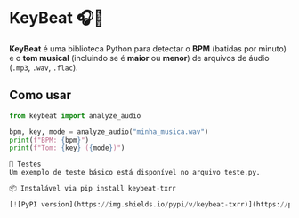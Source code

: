 # KeyBeat 🎧🎹

**KeyBeat** é uma biblioteca Python para detectar o **BPM** (batidas por minuto) e o **tom musical** (incluindo se é **maior** ou **menor**) de arquivos de áudio (`.mp3`, `.wav`, `.flac`).

## Como usar

```python
from keybeat import analyze_audio

bpm, key, mode = analyze_audio("minha_musica.wav")
print(f"BPM: {bpm}")
print(f"Tom: {key} ({mode})")

🧪 Testes
Um exemplo de teste básico está disponível no arquivo teste.py.

📦 Instalável via pip install keybeat-txrr

[![PyPI version](https://img.shields.io/pypi/v/keybeat-txrr)](https://pypi.org/project/keybeat-txrr/)

